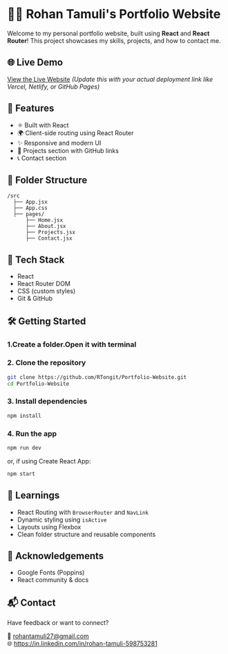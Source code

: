 # 🧑‍💻 Rohan Tamuli's Portfolio Website

Welcome to my personal portfolio website, built using **React** and **React Router**! This project showcases my skills, projects, and how to contact me.

## 🌐 Live Demo

[View the Live Website](https://your-deployed-link.com) *(Update this with your actual deployment link like Vercel, Netlify, or GitHub Pages)*

## 🚀 Features

- ⚛️ Built with React
- 🌍 Client-side routing using React Router
- ✨ Responsive and modern UI
- 🧠 Projects section with GitHub links
- 📞 Contact section

## 📁 Folder Structure

```
/src
  ├── App.jsx
  ├── App.css
  ├── pages/
      ├── Home.jsx
      ├── About.jsx
      ├── Projects.jsx
      ├── Contact.jsx
```

## 🔧 Tech Stack

- React
- React Router DOM
- CSS (custom styles)
- Git & GitHub

## 🛠️ Getting Started
### 1.Create a folder.Open it with terminal
### 2. Clone the repository
```bash
git clone https://github.com/RTongit/Portfolio-Website.git
cd Portfolio-Website
```

### 3. Install dependencies
```bash
npm install
```

### 4. Run the app
```bash
npm run dev
```
or, if using Create React App:
```bash
npm start
```

## 🧠 Learnings

- React Routing with `BrowserRouter` and `NavLink`
- Dynamic styling using `isActive`
- Layouts using Flexbox
- Clean folder structure and reusable components

## 🙌 Acknowledgements

- Google Fonts (Poppins)
- React community & docs

## 📬 Contact

Have feedback or want to connect?

📧 rohantamuli27@gmail.com  
🌐 https://in.linkedin.com/in/rohan-tamuli-598753281
